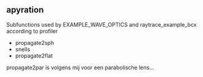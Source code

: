 ## apyration

Subfunctions used by EXAMPLE\_WAVE\_OPTICS and raytrace\_example\_bcx according to profiler
 - propagate2sph
 - snells
 - propagate2flat

propagate2par is volgens mij voor een parabolische lens...